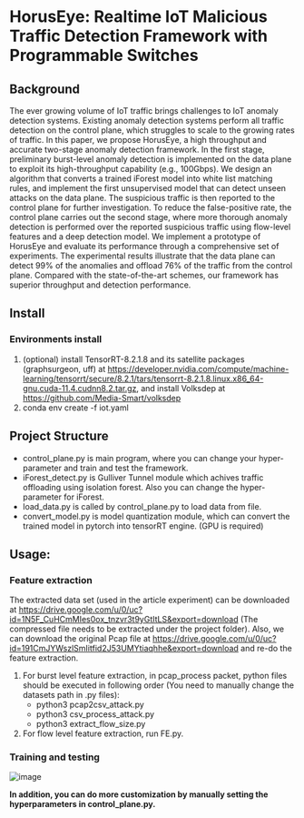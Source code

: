 # HorusEye: Realtime IoT Malicious Traffic Detection Framework with Programmable Switches

## Background
The ever growing volume of IoT traffic brings challenges to IoT anomaly detection systems. Existing anomaly detection systems perform all traffic detection on the control plane, which struggles to scale to the growing rates of traffic. In this paper, we propose HorusEye, a high throughput and accurate two-stage anomaly detection framework. In the first stage, preliminary burst-level anomaly detection is implemented on the data plane to exploit its high-throughput capability (e.g., 100Gbps). We design an algorithm that converts a trained iForest model into white list matching rules, and implement the first unsupervised model that can detect unseen attacks on the data plane. The suspicious traffic is then reported to the control plane for further investigation. To reduce the false-positive rate, the control plane carries out the second stage, where more thorough anomaly detection is performed over the reported suspicious traffic using flow-level features and a deep detection model. We implement a prototype of HorusEye and evaluate its performance through a comprehensive set of experiments. The experimental results illustrate that the data plane can detect 99% of the anomalies and offload 76% of the traffic from the control plane. Compared with the state-of-the-art schemes, our framework has superior throughput and detection performance.

## Install
### Environments install
1.  (optional) install TensorRT-8.2.1.8 and its satellite packages (graphsurgeon, uff) at <https://developer.nvidia.com/compute/machine-learning/tensorrt/secure/8.2.1/tars/tensorrt-8.2.1.8.linux.x86_64-gnu.cuda-11.4.cudnn8.2.tar.gz>, and install Volksdep at <https://github.com/Media-Smart/volksdep>
2.  conda env create -f iot.yaml

## Project Structure
- control_plane.py is main program, where you can change your hyper-parameter and train and test the framework.  
- iForest_detect.py is Gulliver Tunnel module which achives traffic offloading using isolation forest. Also you can change the hyper-parameter for iForest.  
- load_data.py is called by control_plane.py to load data from file.  
- convert_model.py is model quantization module, which can convert the trained model in pytorch into tensorRT engine. (GPU is required)


## Usage:  

### Feature extraction
The extracted data set (used in the article experiment) can be downloaded at
<https://drive.google.com/u/0/uc?id=1N5F_CuHCmMIes0ox_tnzvr3t9yGtItLS&export=download>
(The compressed file needs to be extracted under the project folder).
Also, we can download the original Pcap file at <https://drive.google.com/u/0/uc?id=191CmJYWszlSmIitfid2J53UMYtiaqhhe&export=download> and re-do the feature extraction.
1.  For burst level feature extraction, in pcap_process packet, python files should be executed in following order (You need to manually change the datasets path in .py files):
    - python3 pcap2csv_attack.py
    - python3 csv_process_attack.py
    - python3 extract_flow_size.py
2.  For flow level feature extraction, run FE.py.  


### Training and testing
![image](https://github.com/vicTorKd/HorusEye/assets/81010941/cf9c2e02-ae37-49dd-8fd1-0ec18659fc20)
  
 **In addition, you can do more customization by manually setting the hyperparameters in control_plane.py.**

